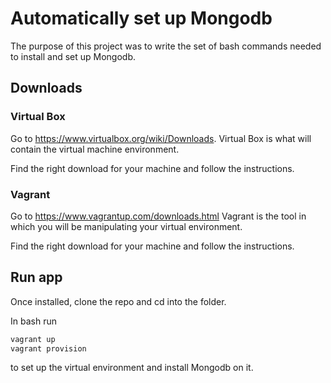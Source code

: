 # Automatically set up Mongodb

The purpose of this project was to write the set of bash commands needed to install and set up Mongodb.

## Downloads

### Virtual Box

Go to https://www.virtualbox.org/wiki/Downloads. Virtual Box is what will contain the virtual machine environment.

Find the right download for your machine and follow the instructions.

### Vagrant

 Go to https://www.vagrantup.com/downloads.html Vagrant is the tool in which you will be manipulating your virtual environment.

 Find the right download for your machine and follow the instructions.

## Run app

Once installed, clone the repo and cd into the folder.

In bash run

```bash
vagrant up
vagrant provision
```

to set up the virtual environment and install Mongodb on it. 
